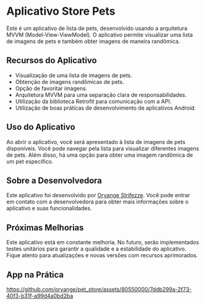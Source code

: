 # Aplicativo Store Pets
Este é um aplicativo de lista de pets, desenvolvido usando a arquitetura MVVM (Model-View-ViewModel). O aplicativo permite visualizar uma lista de imagens de pets e também obter imagens de maneira randômica. 

## Recursos do Aplicativo
- Visualização de uma lista de imagens de pets.
- Obtenção de imagens randômicas de pets.
- Opção de favoritar imagens.
- Arquitetura MVVM para uma separação clara de responsabilidades.
- Utilização da biblioteca Retrofit para comunicação com a API.
- Utilização de boas práticas de desenvolvimento de aplicativos Android.

## Uso do Aplicativo
Ao abrir o aplicativo, você será apresentado à lista de imagens de pets disponíveis. Você pode navegar pela lista para visualizar diferentes imagens de pets. 
Além disso, há uma opção para obter uma imagem randômica de um pet específico.

## Sobre a Desenvolvedora
Este aplicativo foi desenvolvido por [Oryange Strifezze](https://www.linkedin.com/in/oryangestrifezze/).
Você pode entrar em contato com a desenvolvedora para obter mais informações sobre o aplicativo e suas funcionalidades.

## Próximas Melhorias
Este aplicativo está em constante melhoria. No futuro, serão implementados testes unitários para garantir a qualidade e a estabilidade do aplicativo.
Fique atento para atualizações e novas versões com recursos aprimorados.

## App na Prática
https://github.com/oryange/pet_store/assets/80550000/7ddb299a-2f73-40f3-b31f-a99d4a0bd2ba





